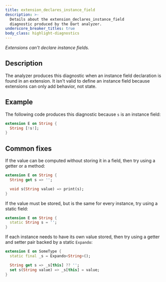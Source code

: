 ```yaml
---
title: extension_declares_instance_field
description: >-
  Details about the extension_declares_instance_field
  diagnostic produced by the Dart analyzer.
underscore_breaker_titles: true
body_class: highlight-diagnostics
---
```


_Extensions can't declare instance fields._

## Description

The analyzer produces this diagnostic when an instance field declaration is
found in an extension. It isn't valid to define an instance field because
extensions can only add behavior, not state.

## Example

The following code produces this diagnostic because `s` is an instance
field:

```dart
extension E on String {
  String [!s!];
}
```

## Common fixes

If the value can be computed without storing it in a field, then try
using a getter or a method:

```dart
extension E on String {
  String get s => '';

  void s(String value) => print(s);
}
```

If the value must be stored, but is the same for every instance,
try using a static field:

```dart
extension E on String {
  static String s = '';
}
```

If each instance needs to have its own value stored, then try
using a getter and setter pair backed by a static `Expando`:

```dart
extension E on SomeType {
  static final _s = Expando<String>();

  String get s => _s[this] ?? '';
  set s(String value) => _s[this] = value;
}
```
